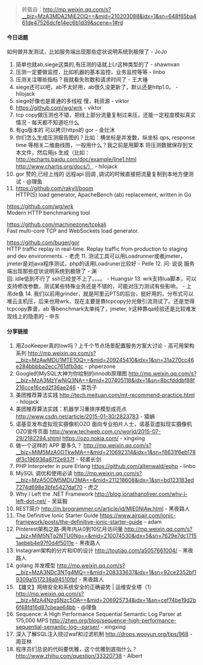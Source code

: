 > 转载自：<http://mp.weixin.qq.com/s?__biz=MzA3MDA2MjE2OQ==&mid=210203088&idx=1&sn=648f65ba461de47526dcfe14ec6b1d39&scene=1#rd>

#### 今日话题

如何做并发测试，比如服务端出现那些症状说明系统到极限了 - JoJo

1. 简单也就ab,siege这类的,有压测的话就上Lr这种类型的了 - shawnvan
2. 压测一定要做监控，比如机器的基本监控，业务监控等等 - linbo
3. 压测关注哪些指标？我就看失败数和请求时间了 - 王大锤
4. siege还可以吧，ab不太好用，ab很久没更新了，默认还是http1.0。 - hilojack
5. siege好像也是普通的多线程 慢，耗资源 - viktor
6. https://github.com/wg/wrk - viktor
7. tcp copy做压测也不错，把线上部分流量复制过来压，还能一定程度模拟真实情况 - 每天都不知道吃什么
8. 有go版本的 可以拷贝https的 gor - 金灶沐
9. 你们怎么生成压测报告图的？比如：横坐标是并发数，纵坐标 qps, response time 等相关二维曲线图，一般用什么？我之前是用脚本 将压测数据保存到文本文件，然后用js 生成（比如：http://echarts.baidu.com/doc/example/line1.html http://www.chartjs.org/docs/） - hilojack
10. gor 赞的,已经上线的 远程api 回调 ,调试的时候直接把流量复制到本地方便测试 - @理鱼
11. https://github.com/rakyll/boom  
HTTP(S) load generator, ApacheBench (ab) replacement, written in Go  

https://github.com/wg/wrk  
Modern HTTP benchmarking tool  

https://github.com/machinezone/tcpkali   
Fast multi-core TCP and WebSockets load generator.  

https://github.com/buger/gor  
HTTP traffic replay in real-time. Replay traffic from production to staging and dev environments. - 老虎
11. 测试工具可以用Loadrunner或者jmeter，jmeter是对java程序测试，php的话用Loadruner比较好 - Pelle
12. 问: 说说 服务端出现那些症状说明系统到极限了 - 渊  
回: idle低到不行了 ssh已经登不上了。。。。 - Huangsir
13. wrk支持lua脚本，可以支持修改参数，测试某些特殊业务还是不错的，可能对压力测试有些影响， - 上吊de鱼
14. 我们以前用grinder，就是阿里云PTS的后台，挺好用的，分布式可以堆云主机压，后来也用wrk，现在主要是靠tcpcopy分光做引流测试了。还是觉得tcpcopy靠谱，ab 等benchmark太单纯了，jmeter, lr这种靠qa经验还是比较难发现线上的隐患的 - 中东

#### 分享链接

1. 用ZooKeeper真的low吗？上千个节点场景配置服务方案大讨论 - 高可用架构系列 http://mp.weixin.qq.com/s?__biz=MzAwMDU1MTE1OQ==&mid=209245410&idx=1&sn=31a270cc46e284bbbba2ecc761dfb3dc - phperzone
2. Google的MySQL大神为你绘制的innodb原理图 http://mp.weixin.qq.com/s?__biz=MzA3MzYwNjQ3NA==&mid=207405118&idx=1&sn=8bcfdddbf88f216cce16ced2f36ae246 - 菜包子
3. 美团推荐算法实践 http://tech.meituan.com/mt-recommend-practice.html - hilojack
4. 美团推荐算法实践：机器学习重排序模型成亮点 http://www.csdn.net/article/2015-01-30/2823783 - 猿蜗
5. 诺基亚发布虚拟现实摄像机OZO 面向专业拍片人士，诺基亚虚拟现实摄像机OZO宣传页面 http://www.techweb.com.cn/world/2015-07-29/2182294.shtml https://ozo.nokia.com/ - xingxing
6. 做一个这样的 APP 要多久？ http://mp.weixin.qq.com/s?__biz=MjM5MzA0OTkwMA==&mid=210692314&idx=1&sn=f8631f6eb178df3c196936a87f2e937f - 轻裘长剑
7. PHP Interpreter in pure Erlang https://github.com/altenwald/ephp - linbo
8. MySQL 调优和使用必读 http://mp.weixin.qq.com/s?__biz=MzA5ODM5MDU3MA==&mid=211218608&idx=1&sn=bd123183ed7274d698e3bfe5427daf70 - 虎之
9. Why I Left the .NET Framework http://blog.jonathanoliver.com/why-i-left-dot-net/ - 吴延毅
10. REST简介 http://m.brogrammer.cn/article/id/MjE0NjAw.html - 黑夜路人
11. The Definitive Ionic Starter Guide https://www.airpair.com/ionic-framework/posts/the-definitive-ionic-starter-guide - adam
12. Pinterest架构之路-两年内从0到10亿月访问量 http://mp.weixin.qq.com/s?__biz=MjM5NTg2NTU0Ng==&mid=210074530&idx=5&sn=7629e7dc17151aebeb4e97f0d4f5011e - 黑夜路人
13. Instagram架构的分片和ID的设计 http://toutiao.com/a5057661004/ - 黑夜路人
14. golang 并发模型 http://mp.weixin.qq.com/s?__biz=MzA3NDc3NTg4MQ==&mid=208333637&idx=1&sn=92ce2352bf19309a1517238a94510fbf - 黑夜路人
15. 【雄文】网络安全和系统安全的正确姿势 | 运维安全塔（1） http://mp.weixin.qq.com/s?__biz=MzA4Nzg5Nzc5OA==&mid=206925734&idx=1&sn=cef74be19d2b6f48fd16d87cbeae64bb - @理鱼
16. Sequence: A High Performance Sequential Semantic Log Parser at 175,000 MPS http://zhen.org/blog/sequence-high-performance-sequential-semantic-log--parser/ - xingxing
17. 深入了解SQL注入绕过waf和过滤机制 http://drops.wooyun.org/tips/968 - 周亚林
18. 程序员们总说的代码要优雅，这个优雅到底指什么？ http://www.zhihu.com/question/33320738 - Albert